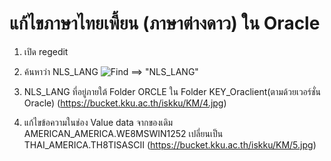 # แก้ไขภาษาไทยเพี้ยน (ภาษาต่างดาว) ใน Oracle

1. เปิด regedit

2. ค้นหาว่า NLS_LANG
   ![Find ==> "NLS_LANG"](https://bucket.kku.ac.th/iskku/KM/3-1.jpg)

3. NLS_LANG ที่อยู่ภายใต้ Folder ORCLE ใน Folder KEY_Oraclient(ตามด้วยเวอร์ชั่น Oracle)
   (https://bucket.kku.ac.th/iskku/KM/4.jpg)

4. แก้ไขข้อความในช่อง Value data จากของเดิม AMERICAN_AMERICA.WE8MSWIN1252 เปลี่ยนเป็น THAI_AMERICA.TH8TISASCII
   (https://bucket.kku.ac.th/iskku/KM/5.jpg)
